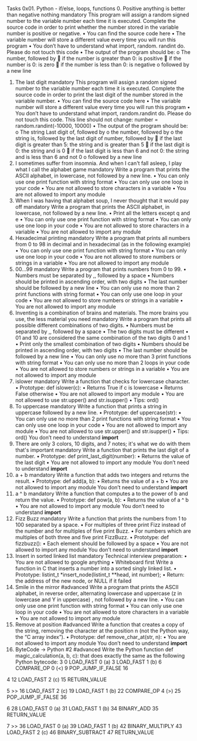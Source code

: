 Tasks
0x01. Python - if/else, loops, functions
0. Positive anything is better than negative nothing 
mandatory 
This program will assign a random signed number to the variable number each time it is executed. Complete the source code in order to print whether the number stored in the variable number is positive or negative.
•	You can find the source code here
•	The variable number will store a different value every time you will run this program
•	You don’t have to understand what import, random. randint do. Please do not touch this code
•	The output of the program should be: 
o	The number, followed by 
	if the number is greater than 0: is positive
	if the number is 0: is zero
	if the number is less than 0: is negative
o	followed by a new line
1. The last digit 
mandatory 
This program will assign a random signed number to the variable number each time it is executed. Complete the source code in order to print the last digit of the number stored in the variable number.
•	You can find the source code here
•	The variable number will store a different value every time you will run this program
•	You don’t have to understand what import, random.randint do. Please do not touch this code. This line should not change: number = random.randint(-10000, 10000)
•	The output of the program should be: 
o	The string Last digit of, followed by
o	the number, followed by
o	the string is, followed by the last digit of number, followed by 
	if the last digit is greater than 5: the string and is greater than 5
	if the last digit is 0: the string and is 0
	if the last digit is less than 6 and not 0: the string and is less than 6 and not 0
o	followed by a new line
2. I sometimes suffer from insomnia. And when I can't fall asleep, I play what I call the alphabet game 
mandatory 
Write a program that prints the ASCII alphabet, in lowercase, not followed by a new line.
•	You can only use one print function with string format
•	You can only use one loop in your code
•	You are not allowed to store characters in a variable
•	You are not allowed to import any module
3. When I was having that alphabet soup, I never thought that it would pay off 
mandatory 
Write a program that prints the ASCII alphabet, in lowercase, not followed by a new line.
•	Print all the letters except q and e
•	You can only use one print function with string format
•	You can only use one loop in your code
•	You are not allowed to store characters in a variable
•	You are not allowed to import any module
4. Hexadecimal printing 
mandatory 
Write a program that prints all numbers from 0 to 98 in decimal and in hexadecimal (as in the following example)
•	You can only use one print function with string format
•	You can only use one loop in your code
•	You are not allowed to store numbers or strings in a variable
•	You are not allowed to import any module
5. 00...99 
mandatory 
Write a program that prints numbers from 0 to 99.
•	Numbers must be separated by ,, followed by a space
•	Numbers should be printed in ascending order, with two digits
•	The last number should be followed by a new line
•	You can only use no more than 2 print functions with string format
•	You can only use one loop in your code
•	You are not allowed to store numbers or strings in a variable
•	You are not allowed to import any module
6. Inventing is a combination of brains and materials. The more brains you use, the less material you need 
mandatory 
Write a program that prints all possible different combinations of two digits.
•	Numbers must be separated by ,, followed by a space
•	The two digits must be different
•	01 and 10 are considered the same combination of the two digits 0 and 1
•	Print only the smallest combination of two digits
•	Numbers should be printed in ascending order, with two digits
•	The last number should be followed by a new line
•	You can only use no more than 3 print functions with string format
•	You can only use no more than 2 loops in your code
•	You are not allowed to store numbers or strings in a variable
•	You are not allowed to import any module
7. islower 
mandatory 
Write a function that checks for lowercase character. 
•	Prototype: def islower(c):
•	Returns True if c is lowercase
•	Returns False otherwise
•	You are not allowed to import any module
•	You are not allowed to use str.upper() and str.isupper()
•	Tips: ord()
8. To uppercase 
mandatory 
Write a function that prints a string in uppercase followed by a new line.
•	Prototype: def uppercase(str):
•	You can only use no more than 2 print functions with string format
•	You can only use one loop in your code
•	You are not allowed to import any module
•	You are not allowed to use str.upper() and str.isupper()
•	Tips: ord()
You don’t need to understand __import__
9. There are only 3 colors, 10 digits, and 7 notes; it's what we do with them that's important 
mandatory 
Write a function that prints the last digit of a number.
•	Prototype: def print_last_digit(number):
•	Returns the value of the last digit
•	You are not allowed to import any module
You don’t need to understand __import__
10. a + b 
mandatory 
Write a function that adds two integers and returns the result.
•	Prototype: def add(a, b):
•	Returns the value of a + b
•	You are not allowed to import any module
You don’t need to understand __import__
11. a ^ b 
mandatory 
Write a function that computes a to the power of b and return the value.
•	Prototype: def pow(a, b):
•	Returns the value of a ^ b
•	You are not allowed to import any module
You don’t need to understand __import__
12. Fizz Buzz 
mandatory 
Write a function that prints the numbers from 1 to 100 separated by a space. 
•	For multiples of three print Fizz instead of the number and for multiples of five print Buzz. 
•	For numbers which are multiples of both three and five print FizzBuzz.
•	Prototype: def fizzbuzz():
•	Each element should be followed by a space
•	You are not allowed to import any module
You don’t need to understand __import__
13. Insert in sorted linked list 
mandatory 
Technical interview preparation: 
•	You are not allowed to google anything
•	Whiteboard first
Write a function in C that inserts a number into a sorted singly linked list.
•	Prototype: listint_t *insert_node(listint_t **head, int number);
•	Return: the address of the new node, or NULL if it failed
14. Smile in the mirror 
#advanced 
Write a program that prints the ASCII alphabet, in reverse order, alternating lowercase and uppercase (z in lowercase and Y in uppercase) , not followed by a new line.
•	You can only use one print function with string format
•	You can only use one loop in your code
•	You are not allowed to store characters in a variable
•	You are not allowed to import any module
5. Remove at position 
#advanced 
Write a function that creates a copy of the string, removing the character at the position n (not the Python way, the “C array index”).
•	Prototype: def remove_char_at(str, n):
•	You are not allowed to import any module
You don’t need to understand __import__
16. ByteCode -> Python #2 
#advanced 
Write the Python function def magic_calculation(a, b, c): that does exactly the same as the following Python bytecode:
  3           0 LOAD_FAST                0 (a)
              3 LOAD_FAST                1 (b)
              6 COMPARE_OP               0 (<)
              9 POP_JUMP_IF_FALSE       16

  4          12 LOAD_FAST                2 (c)
             15 RETURN_VALUE

  5     >>   16 LOAD_FAST                2 (c)
             19 LOAD_FAST                1 (b)
             22 COMPARE_OP               4 (>)
             25 POP_JUMP_IF_FALSE       36

  6          28 LOAD_FAST                0 (a)
             31 LOAD_FAST                1 (b)
             34 BINARY_ADD
             35 RETURN_VALUE

  7     >>   36 LOAD_FAST                0 (a)
             39 LOAD_FAST                1 (b)
             42 BINARY_MULTIPLY
             43 LOAD_FAST                2 (c)
             46 BINARY_SUBTRACT
             47 RETURN_VALUE


